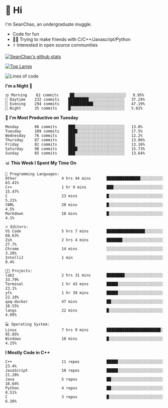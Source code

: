 # 👋 Hi
I'm SeanChao, an undergraduate muggle.

- Code for fun
- 👨‍💻 Trying to make friends with C/C++/Javascript/Python
- ⚡ Interested in open source communities

[![SeanChao's github stats](https://i-github-readme-stats.vercel.app/api?username=seanchao&show_icons=true)](https://github.com/anuraghazra/github-readme-stats)

[![Top Langs](https://i-github-readme-stats.vercel.app/api/top-langs/?username=seanchao&layout=compact)](https://github.com/anuraghazra/github-readme-stats)

<!--START_SECTION:waka-->
![Lines of code](https://img.shields.io/badge/From%20Hello%20World%20I%27ve%20Written-2.0%20million%20lines%20of%20code-blue)

**I'm a Night 🦉** 

```text
🌞 Morning    62 commits     ██░░░░░░░░░░░░░░░░░░░░░░░   9.95% 
🌆 Daytime    232 commits    █████████░░░░░░░░░░░░░░░░   37.24% 
🌃 Evening    294 commits    ███████████░░░░░░░░░░░░░░   47.19% 
🌙 Night      35 commits     █░░░░░░░░░░░░░░░░░░░░░░░░   5.62%

```
📅 **I'm Most Productive on Tuesday** 

```text
Monday       86 commits     ███░░░░░░░░░░░░░░░░░░░░░░   13.8% 
Tuesday      109 commits    ████░░░░░░░░░░░░░░░░░░░░░   17.5% 
Wednesday    76 commits     ███░░░░░░░░░░░░░░░░░░░░░░   12.2% 
Thursday     87 commits     ███░░░░░░░░░░░░░░░░░░░░░░   13.96% 
Friday       82 commits     ███░░░░░░░░░░░░░░░░░░░░░░   13.16% 
Saturday     98 commits     ████░░░░░░░░░░░░░░░░░░░░░   15.73% 
Sunday       85 commits     ███░░░░░░░░░░░░░░░░░░░░░░   13.64%

```


📊 **This Week I Spent My Time On** 

```text
💬 Programming Languages: 
Other                    4 hrs 44 mins       ███████████████░░░░░░░░░░   63.41% 
C++                      1 hr 9 mins         ███░░░░░░░░░░░░░░░░░░░░░░   15.47% 
C                        23 mins             █░░░░░░░░░░░░░░░░░░░░░░░░   5.21% 
YAML                     20 mins             █░░░░░░░░░░░░░░░░░░░░░░░░   4.5% 
Markdown                 18 mins             █░░░░░░░░░░░░░░░░░░░░░░░░   4.1%

🔥 Editors: 
VS Code                  5 hrs 7 mins        █████████████████░░░░░░░░   68.63% 
Zsh                      2 hrs 4 mins        ███████░░░░░░░░░░░░░░░░░░   27.7% 
Chrome                   14 mins             ░░░░░░░░░░░░░░░░░░░░░░░░░   3.28% 
IntelliJ                 1 min               ░░░░░░░░░░░░░░░░░░░░░░░░░   0.4%

🐱‍💻 Projects: 
lab2                     2 hrs 31 mins       ████████░░░░░░░░░░░░░░░░░   33.79% 
Terminal                 1 hr 43 mins        █████░░░░░░░░░░░░░░░░░░░░   23.1% 
yfs                      1 hr 39 mins        █████░░░░░░░░░░░░░░░░░░░░   22.18% 
qaq-docker               47 mins             ██░░░░░░░░░░░░░░░░░░░░░░░   10.55% 
langs                    22 mins             █░░░░░░░░░░░░░░░░░░░░░░░░   4.99%

💻 Operating System: 
Linux                    7 hrs 9 mins        ████████████████████████░   95.85% 
Windows                  18 mins             █░░░░░░░░░░░░░░░░░░░░░░░░   4.15%

```

**I Mostly Code in C++** 

```text
C++                      11 repos            █████░░░░░░░░░░░░░░░░░░░░   23.4% 
JavaScript               10 repos            █████░░░░░░░░░░░░░░░░░░░░   21.28% 
Java                     5 repos             ██░░░░░░░░░░░░░░░░░░░░░░░   10.64% 
Python                   4 repos             ██░░░░░░░░░░░░░░░░░░░░░░░   8.51% 
C                        3 repos             █░░░░░░░░░░░░░░░░░░░░░░░░   6.38%

```



<!--END_SECTION:waka-->
